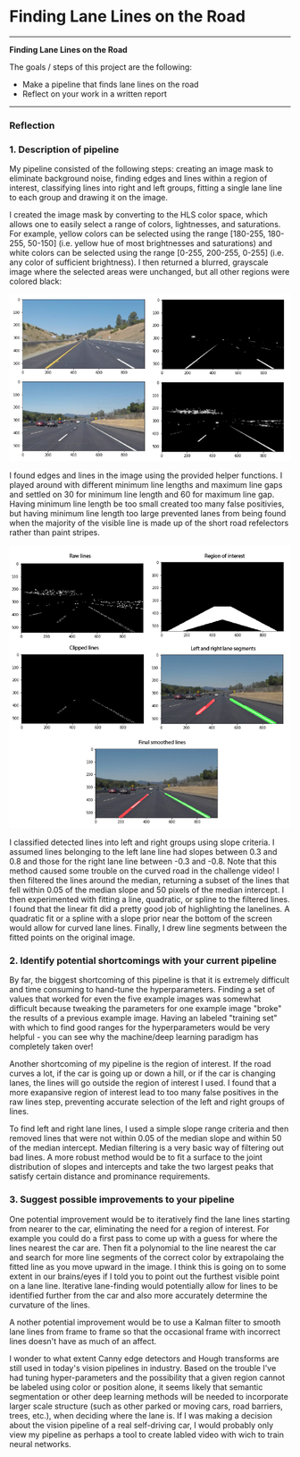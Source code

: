 # **Finding Lane Lines on the Road** 

---

**Finding Lane Lines on the Road**

The goals / steps of this project are the following:
* Make a pipeline that finds lane lines on the road
* Reflect on your work in a written report


[//]: # (Image References)

[blurredGrayscaleExamples]: ./examples/blurredGrayscaleExamples.png "Original (left) and blurred grayscale images (right)"
[pipelineOutputs]: ./examples/pipelineOutputs.png "Pipeline intermediate outputs"

---

### Reflection

### 1. Description of pipeline

My pipeline consisted of the following steps: creating an image mask to eliminate background noise, finding edges and lines within a region of interest, classifying lines into right and left groups, fitting a single lane line to each group and drawing it on the image.

I created the image mask by converting to the HLS color space, which allows one to easily select a range of colors, lightnesses, and saturations.  For example, yellow colors can be selected using the range [180-255, 180-255, 50-150]  (i.e. yellow hue of most brightnesses and saturations) and white colors can be selected using the range [0-255, 200-255, 0-255] (i.e. any color of sufficient brightness).  I then returned a blurred, grayscale image where the selected areas were unchanged, but all other regions were colored black:

![alt text][blurredGrayscaleExamples]

I found edges and lines in the image using the provided helper functions.  I played around with different minimum line lengths and maximum line gaps and settled on 30 for minimum line length and 60 for maximum line gap.  Having minimum line length be too small created too many false positivies, but having minimum line length too large prevented lanes from being found when the majority of the visible line is made up of the short road refelectors rather than paint stripes.

![alt text][pipelineOutputs]

I classified detected lines into left and right groups using slope criteria.  I assumed lines belonging to the left lane line had slopes between 0.3 and 0.8 and those for the right lane line between -0.3 and -0.8.  Note that this method caused some trouble on the curved road in the challenge video! I then filtered the lines around the median, returning a subset of the lines that fell within 0.05 of the median slope and 50 pixels of the median intercept.  I then experimented with fitting a line, quadratic, or spline to the filtered lines.  I found that the linear fit did a pretty good job of highlighting the lanelines.  A quadratic fit or a spline with a slope prior near the bottom of the screen would allow for curved lane lines.  Finally, I drew line segments between the fitted points on the original image.

### 2. Identify potential shortcomings with your current pipeline

By far, the biggest shortcoming of this pipeline is that it is extremely difficult and time consuming to hand-tune the hyperparameters.  Finding a set of values that worked for even the five example images was somewhat difficult because tweaking the parameters for one example image "broke" the results of a previous example image.  Having an labeled "training set" with which to find good ranges for the hyperparameters would be very helpful - you can see why the machine/deep learning paradigm has completely taken over!

Another shortcoming of my pipeline is the region of interest.  If the road curves a lot, if the car is going up or down a hill, or if the car is changing lanes, the lines will go outside the region of interest I used.  I found that a more exapansive region of interest lead to too many false positives in the raw lines step, preventing accurate selection of the left and right groups of lines.

To find left and right lane lines, I used a simple slope range criteria and then removed lines that were not within 0.05 of the median slope and within 50 of the median intercept. Median filtering is a very basic way of filtering out bad lines. A more robust method would be to fit a surface to the joint distribution of slopes and intercepts and take the two largest peaks that satisfy certain distance and prominance requirements.


### 3. Suggest possible improvements to your pipeline

One potential improvement would be to iteratively find the lane lines starting from nearer to the car, eliminating the need for a region of interest. For example you could do a first pass to come up with a guess for where the lines nearest the car are.  Then fit a polynomial to the line nearest the car and search for more line segments of the correct color by extrapolaing the fitted line as you move upward in the image.  I think this is going on to some extent in our brains/eyes if I told you to point out the furthest visible point on a lane line.  Iterative lane-finding would potentially allow for lines to be identified further from the car and also more accurately determine the curvature of the lines.

A nother potential improvement would be to use a Kalman filter to smooth lane lines from frame to frame so that the occasional frame with incorrect lines doesn't have as much of an affect.

I wonder to what extent Canny edge detectors and Hough transforms are still used in today's vision pipelines in industry.  Based on the trouble I've had tuning hyper-parameters and the possibility that a given region cannot be labeled using color or position alone, it seems likely that semantic segmentation or other deep learning methods will be needed to incorporate larger scale structure (such as other parked or moving cars, road barriers, trees, etc.), when deciding where the lane is.  If I was making a decision about the vision pipeline of a real self-driving car, I would probably only view my pipeline as perhaps a tool to create labled video with wich to train neural networks.

